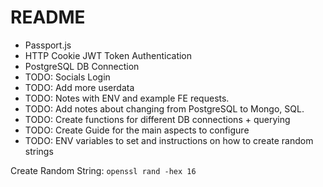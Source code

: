 # README

- Passport.js
- HTTP Cookie JWT Token Authentication
- PostgreSQL DB Connection
- TODO: Socials Login
- TODO: Add more userdata
- TODO: Notes with ENV and example FE requests.
- TODO: Add notes about changing from PostgreSQL to Mongo, SQL.
- TODO: Create functions for different DB connections + querying
- TODO: Create Guide for the main aspects to configure
- TODO: ENV variables to set and instructions on how to create random strings

Create Random String: `openssl rand -hex 16`
